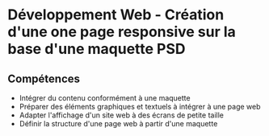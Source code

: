 # Développement Web - Création d'une one page responsive sur la base d'une maquette PSD

## Compétences

* Intégrer du contenu conformément à une maquette
* Préparer des éléments graphiques et textuels à intégrer à une page web
* Adapter l'affichage d'un site web à des écrans de petite taille
* Définir la structure d'une page web à partir d'une maquette
